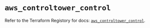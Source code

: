 # `aws_controltower_control`

Refer to the Terraform Registory for docs: [`aws_controltower_control`](https://registry.terraform.io/providers/hashicorp/aws/4.67.0/docs/resources/controltower_control).
